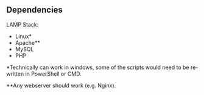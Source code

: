 Dependencies
------------

LAMP Stack:
 - Linux\*
 - Apache\*\*
 - MySQL
 - PHP

\*Technically can work in windows, some of the scripts would need to be re-written in PowerShell or CMD.

\*\*Any webserver should work (e.g. Nginx).

